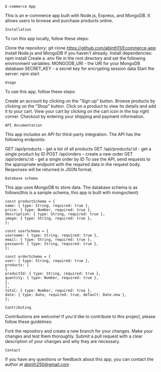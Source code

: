 `E-commerce App`

This is an e-commerce app built with Node.js, Express, and MongoDB. It allows users to browse and purchase products online.

`Installation`

To run this app locally, follow these steps:

Clone the repository: git clone https://github.com/abinth11/Ecommerce-app
Install Node.js and MongoDB if you haven't already.
Install dependencies: npm install
Create a .env file in the root directory and set the following environment variables:
MONGODB_URI - the URI for your MongoDB database
SECRET_KEY - a secret key for encrypting session data
Start the server: npm start

`Usage`

To use this app, follow these steps:

Create an account by clicking on the "Sign up" button.
Browse products by clicking on the "Shop" button.
Click on a product to view its details and add it to your cart.
View your cart by clicking on the cart icon in the top right corner.
Checkout by entering your shipping and payment information.

`API documentation`

This app includes an API for third-party integration. The API has the following endpoints:

GET /api/products - get a list of all products
GET /api/products/:id - get a single product by ID
POST /api/orders - create a new order
GET /api/orders/:id - get a single order by ID
To use the API, send requests to the appropriate endpoint with the required data in the request body. Responses will be returned in JSON format.

`Database schema`

This app uses MongoDB to store data. The database schema is as follows(this is a sample schema, this app is built with mongoclient)
```mongodb sample schema
const productSchema = {
name: { type: String, required: true },
price: { type: Number, required: true },
description: { type: String, required: true },
image: { type: String, required: true },
};

const userSchema = {
username: { type: String, required: true },
email: { type: String, required: true },
password: { type: String, required: true },
};

const orderSchema = {
user: { type: String, required: true },
products: [
{
productId: { type: String, required: true },
quantity: { type: Number, required: true },
},
],
total: { type: Number, required: true },
date: { type: Date, required: true, default: Date.now },
};
```
`Contributing`

Contributions are welcome! If you'd like to contribute to this project, please follow these guidelines:

Fork the repository and create a new branch for your changes.
Make your changes and test them thoroughly.
Submit a pull request with a clear description of your changes and why they are necessary.

`Contact`

If you have any questions or feedback about this app, you can contact the author at abinth250@gmail.com
